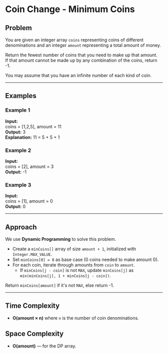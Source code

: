 # Coin Change - Minimum Coins

## Problem

You are given an integer array `coins` representing coins of different denominations and an integer `amount` representing a total amount of money.

Return the fewest number of coins that you need to make up that amount.  
If that amount cannot be made up by any combination of the coins, return -1.

You may assume that you have an infinite number of each kind of coin.

---

## Examples

### Example 1
**Input:**  
coins = [1,2,5], amount = 11  
**Output:** 3  
**Explanation:** 11 = 5 + 5 + 1

### Example 2
**Input:**  
coins = [2], amount = 3  
**Output:** -1

### Example 3
**Input:**  
coins = [1], amount = 0  
**Output:** 0

---

## Approach

We use **Dynamic Programming** to solve this problem.

- Create a `minCoins[]` array of size `amount + 1`, initialized with `Integer.MAX_VALUE`.
- Set `minCoins[0] = 0` as base case (0 coins needed to make amount 0).
- For each coin, iterate through amounts from `coin` to `amount`.
    - If `minCoins[j - coin]` is not `MAX`, update `minCoins[j]` as `min(minCoins[j], 1 + minCoins[j - coin])`.

Return `minCoins[amount]` if it's not `MAX`, else return -1.

---

## Time Complexity

- **O(amount × n)** where `n` is the number of coin denominations.

## Space Complexity

- **O(amount)** — for the DP array.

